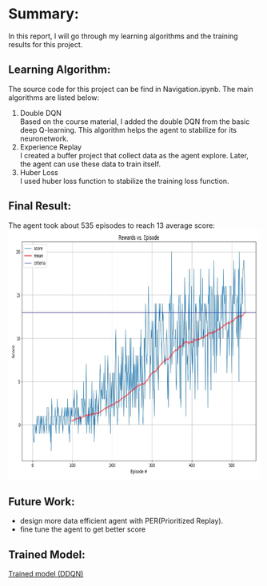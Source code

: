 # Summary:

In this report, I will go through my learning algorithms and the training results for this project.

## Learning Algorithm:

The source code for this project can be find in Navigation.ipynb. The main algorithms are listed below:

1. Double DQN<br/>
   Based on the course material, I added the double DQN from the basic deep Q-learning. This algorithm helps the agent to stabilize for its neuronetwork. 
2. Experience Replay<br/>
   I created a buffer project that collect data as the agent explore. Later, the agent can use these data to train itself.
3. Huber Loss<br/>
   I used huber loss function to stabilize the training loss function.

## Final Result:

The agent took about 535 episodes to reach 13 average score:
<img src="Image/report.jpg" alt="image1"  width="800" height="500"/>

## Future Work:

- design more data efficient agent with PER(Prioritized Replay).
- fine tune the agent to get better score

## Trained Model:

[Trained model (DDQN)](model.pth)